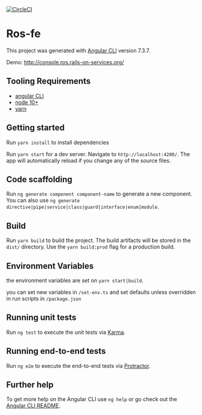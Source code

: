 [![CircleCI](https://circleci.com/gh/rails-on-services/ros-fe.svg?style=svg)](https://circleci.com/gh/rails-on-services/ros-fe)
# Ros-fe

This project was generated with [Angular CLI](https://github.com/angular/angular-cli) version 7.3.7.

Demo: http://console.ros.rails-on-services.org/

## Tooling Requirements
* [angular CLI](https://angular.io/guide/quickstart)
* [node 10+](https://nodejs.org/en/)
* [yarn](https://yarnpkg.com/en/)

## Getting started

Run `yarn install` to install dependencies

Run `yarn start` for a dev server. Navigate to `http://localhost:4200/`. The app will automatically reload if you change any of the source files.

## Code scaffolding

Run `ng generate component component-name` to generate a new component. You can also use `ng generate directive|pipe|service|class|guard|interface|enum|module`.

## Build

Run `yarn build` to build the project. The build artifacts will be stored in the `dist/` directory. Use the `yarn build:prod` flag for a production build.

## Environment Variables

the environment variables are set on `yarn start|build`.

you can set new variables in `/set-env.ts` and set defaults unless overridden in run scripts in `/package.json`

## Running unit tests

Run `ng test` to execute the unit tests via [Karma](https://karma-runner.github.io).

## Running end-to-end tests

Run `ng e2e` to execute the end-to-end tests via [Protractor](http://www.protractortest.org/).

## Further help

To get more help on the Angular CLI use `ng help` or go check out the [Angular CLI README](https://github.com/angular/angular-cli/blob/master/README.md).
